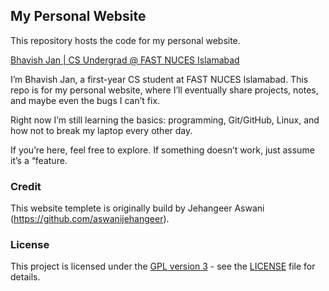 ## My Personal Website

This repository hosts the code for my personal website.

[Bhavish Jan | CS Undergrad @ FAST NUCES Islamabad](https://bhavishjan.github.io/)

I’m Bhavish Jan, a first-year CS student at FAST NUCES Islamabad.
This repo is for my personal website, where I’ll eventually share projects, notes, and maybe even the bugs I can’t fix.

Right now I’m still learning the basics: programming, Git/GitHub, Linux, and how not to break my laptop every other day.

If you’re here, feel free to explore. If something doesn’t work, just assume it’s a “feature.

### Credit
This website templete is originally build by Jehangeer Aswani (https://github.com/aswanijehangeer).

### License

This project is licensed under the [GPL version 3](https://www.gnu.org/licenses/gpl-3.0-standalone.html) - see the [LICENSE](LICENSE.md) file for details.
